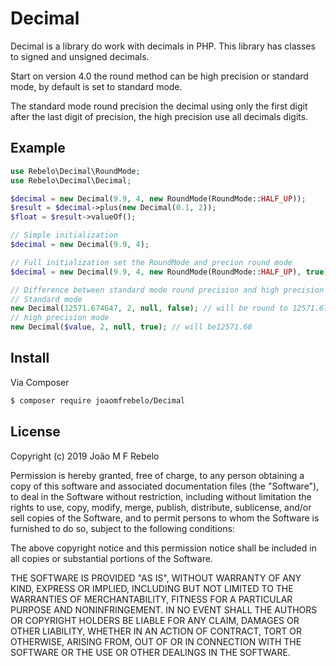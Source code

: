 # Decimal

Decimal is a library do work with decimals in PHP.
This library has classes to signed and unsigned decimals.

Start on version 4.0 the round method can be high precision or
standard mode, by default is set to standard mode.

The standard mode round precision the decimal using only the first digit after the
last digit of precision, the high precision use all decimals digits.

## Example
``` php
use Rebelo\Decimal\RoundMode;
use Rebelo\Decimal\Decimal;

$decimal = new Decimal(9.9, 4, new RoundMode(RoundMode::HALF_UP));
$result = $decimal->plus(new Decimal(0.1, 2));
$float = $result->valueOf();

// Simple initialization
$decimal = new Decimal(9.9, 4);

// Full initialization set the RoundMode and precion round mode
$decimal = new Decimal(9.9, 4, new RoundMode(RoundMode::HALF_UP), true);

// Difference between standard mode round precision and high precision
// Standard mode
new Decimal(12571.674647, 2, null, false); // will be round to 12571.67
// high precision mode
new Decimal($value, 2, null, true); // will be12571.68
```
## Install

Via Composer

```bash
$ composer require joaomfrebelo/Decimal
```


## License
Copyright (c) 2019 João M F Rebelo

 Permission is hereby granted, free of charge, to any person obtaining a copy
 of this software and associated documentation files (the "Software"), to deal
 in the Software without restriction, including without limitation the rights
 to use, copy, modify, merge, publish, distribute, sublicense, and/or sell
 copies of the Software, and to permit persons to whom the Software is
 furnished to do so, subject to the following conditions:

 The above copyright notice and this permission notice shall be included in
 all copies or substantial portions of the Software.

 THE SOFTWARE IS PROVIDED "AS IS", WITHOUT WARRANTY OF ANY KIND, EXPRESS OR
 IMPLIED, INCLUDING BUT NOT LIMITED TO THE WARRANTIES OF MERCHANTABILITY,
 FITNESS FOR A PARTICULAR PURPOSE AND NONINFRINGEMENT. IN NO EVENT SHALL THE
 AUTHORS OR COPYRIGHT HOLDERS BE LIABLE FOR ANY CLAIM, DAMAGES OR OTHER
 LIABILITY, WHETHER IN AN ACTION OF CONTRACT, TORT OR OTHERWISE, ARISING FROM,
 OUT OF OR IN CONNECTION WITH THE SOFTWARE OR THE USE OR OTHER DEALINGS IN
 THE SOFTWARE.
